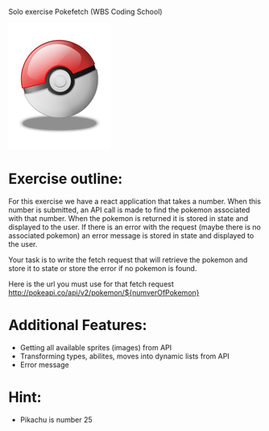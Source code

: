 Solo exercise Pokefetch (WBS Coding School)

![pokeball](src/assets/pokeball-logo.png)

# Exercise outline:

For this exercise we have a react application that takes a number. When this number is submitted, an API call is made to find the pokemon associated with that number. When the pokemon is returned it is stored in state and displayed to the user. If there is an error with the request (maybe there is no associated pokemon) an error message is stored in state and displayed to the user.

Your task is to write the fetch request that will retrieve the pokemon and store it to state or store the error if no pokemon is found.

Here is the url you must use for that fetch request http://pokeapi.co/api/v2/pokemon/${numverOfPokemon}

# Additional Features:
- Getting all available sprites (images) from API 
- Transforming types, abilites, moves into dynamic lists from API 
- Error message

# Hint:
- Pikachu is number 25
